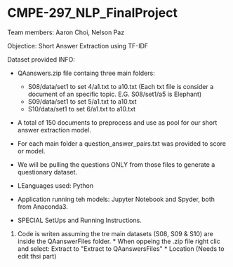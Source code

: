 # CMPE-297_NLP_FinalProject
Team members: Aaron Choi, Nelson Paz

Objectice: Short Answer Extraction using TF-IDF

Dataset provided INFO: 
* QAanswers.zip file containg three main folders:
    * S08/data/set1 to set 4/a1.txt to a10.txt (Each txt file is consider a document of an specific topic. E.G. S08/set1/a5 is Elephant) 
    * S09/data/set1 to set 5/a1.txt to a10.txt
    * S10/data/set1 to set 6/a1.txt to a10.txt

* A total of 150 documents to preprocess and use as pool for our short answer extraction model. 

* For each main folder a question_answer_pairs.txt was provided to score or model. 
* We will be pulling the questions ONLY from those files to generate a questionary dataset. 

* LEanguages used: Python
* Application running teh models: Jupyter Notebook and Spyder, both from Anaconda3.


* SPECIAL SetUps and Running Instructions. 
 1) Code is writen assuming the tre main datasets (S08, S09 & S10) are inside the QAanswerFiles folder. 
         * When oppeing the .zip file right clic and select: Extract to "Extract to QAanswersFiles\" 
         * Location (Needs to edit thsi part) 












